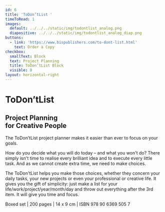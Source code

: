 ```yaml
---
id: 6
title: 'ToDon’tList '
timeToRead: 1
images:
  default: ../../../static/img/todontlist_analog.png
  diapositive: ../../../static/img/todontlist_analog_diap.png
buttons:
  - link: 'https://www.bispublishers.com/to-dont-list.html'
    text: Order a Copy
checkbox:
  smallText: Block
  text: Project Planning
  title: ToDon’tList Block
  visible: 0
layout: horizontal-right
---
```

# To&#8203;Don’t&#8203;List

## Project Planning<br/>for Creative People

The ToDon’tList project planner makes it easier than ever to focus on your goals.

How do you decide what you will do today – and what you won't do? There simply isn't time to realise every brilliant idea and to execute every little task. And as we cannot create extra time, we need to make choices. 

The ToDon'tList helps you make those choices, whether they concern your daily tasks, your new projects or even your professional or creative life. It gives you the gift of simplicity: just make a list for your life/work/project/year/month/day and throw out everything after the 3rd item. It will give you time and focus.  

Boxed set | 200 pages | 14 x 9 cm | ISBN 978 90 6369 505 7
